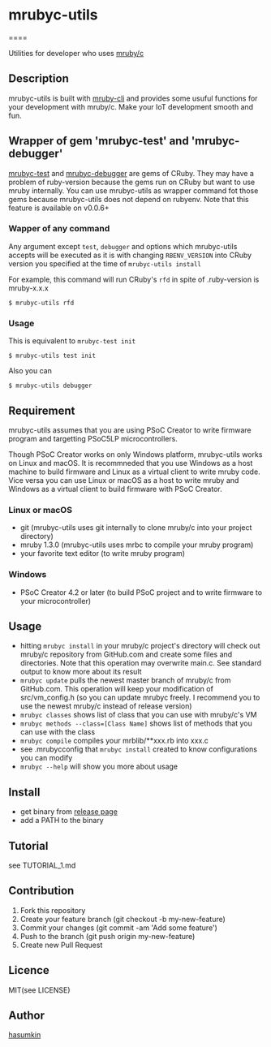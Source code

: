 # mrubyc-utils
====

Utilities for developer who uses [mruby/c](https://github.com/mrubyc/mrubyc)

## Description
mrubyc-utils is built with [mruby-cli](https://github.com/hone/mruby-cli) and provides some usuful functions for your development with mruby/c.
Make your IoT development smooth and fun.

## Wrapper of gem 'mrubyc-test' and 'mrubyc-debugger'

[mrubyc-test](https://github.com/hasumikin/mrubyc-test) and [mrubyc-debugger](https://github.com/hasumikin/mrubyc-debugger) are gems of CRuby.
They may have a problem of ruby-version because the gems run on CRuby but want to use mruby internally.
You can use mrubyc-utils as wrapper command fot those gems because mrubyc-utils does not depend on rubyenv.
Note that this feature is available on v0.0.6+

### Wapper of any command

Any argument except `test`, `debugger` and options which mrubyc-utils accepts will be executed as it is with changing `RBENV_VERSION` into CRuby version you specified at the time of `mrubyc-utils install`

For example, this command will run CRuby's `rfd` in spite of .ruby-version is mruby-x.x.x

    $ mrubyc-utils rfd

### Usage

This is equivalent to `mrubyc-test init`

    $ mrubyc-utils test init

Also you can

    $ mrubyc-utils debugger

## Requirement
mrubyc-utils assumes that you are using PSoC Creator to write firmware program and targetting PSoC5LP microcontrollers.

Though PSoC Creator works on only Windows platform, mrubyc-utils works on Linux and macOS. It is recommneded that you use Windows as a host machine to build firmware and Linux as a virtual client to write mruby code. Vice versa you can use Linux or macOS as a host to write mruby and Windows as a virtual client to build firmware with PSoC Creator.

### Linux or macOS
- git (mrubyc-utils uses git internally to clone mruby/c into your project directory)
- mruby 1.3.0 (mrubyc-utils uses mrbc to compile your mruby program)
- your favorite text editor (to write mruby program)

### Windows
- PSoC Creator 4.2 or later (to build PSoC project and to write firmware to your microcontroller)

## Usage
- hitting `mrubyc install` in your mruby/c project's directory will check out mruby/c repository from GitHub.com and create some files and directories. Note that this operation may overwrite main.c. See standard output to know more about its result
- `mrubyc update` pulls the newest master branch of mruby/c from GitHub.com. This operation will keep your modification of src/vm_config.h (so you can update mrubyc freely. I recommend you to use the newest mruby/c instead of release version)
- `mrubyc classes` shows list of class that you can use with mruby/c's VM
- `mrubyc methods --class=[Class Name]` shows list of methods that you can use with the class
- `mrubyc compile` compiles your mrblib/**xxx.rb into xxx.c
- see .mrubycconfig that `mrubyc install` created to know configurations you can modify
- `mrubyc --help` will show you more about usage

## Install
- get binary from [release page](https://github.com/hasumikin/mrubyc-utils/releases)
- add a PATH to the binary

## Tutorial
see TUTORIAL_1.md

## Contribution
1. Fork this repository
2. Create your feature branch (git checkout -b my-new-feature)
3. Commit your changes (git commit -am 'Add some feature')
4. Push to the branch (git push origin my-new-feature)
5. Create new Pull Request

## Licence

MIT(see LICENSE)

## Author

[hasumkin](https://github.com/hasumikin)

